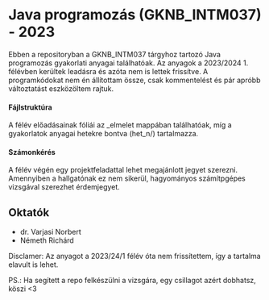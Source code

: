 # Java programozás (GKNB_INTM037) - 2023
Ebben a repositoryban a GKNB_INTM037 tárgyhoz tartozó Java programozás gyakorlati 
anyagai találhatóak. Az anyagok a 2023/2024 1. félévben kerültek leadásra és azóta 
nem is lettek frissítve. A programkódokat nem én állítottam össze, csak kommentelést 
és pár apróbb változtatást eszközöltem rajtuk.

#### Fájlstruktúra
A félév előadásainak fóliái az _elmelet mappában találhatóak, míg a gyakorlatok anyagai hetekre bontva (het_n/) tartalmazza.

#### Számonkérés
A félév végén egy projektfeladattal lehet megajánlott jegyet szerezni. Amennyiben a hallgatónak ez nem sikerül, hagyományos számítpgépes vizsgával szerezhet érdemjegyet.

## Oktatók
- dr. Varjasi Norbert
- Németh Richárd

Disclamer:
Az anyagot a 2023/24/1 félév óta nem frissítettem, így a tartalma elavult is lehet.

PS.: Ha segített a repo felkészülni a vizsgára, egy csillagot azért dobhatsz, köszi <3
